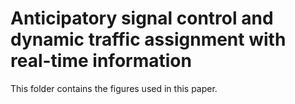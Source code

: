 # Anticipatory signal control and dynamic traffic assignment with real-time information

This folder contains the figures used in this paper.
